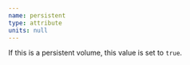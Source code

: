 ```yaml
---
name: persistent
type: attribute
units: null
---
```


If this is a persistent volume, this value is set to `true`.